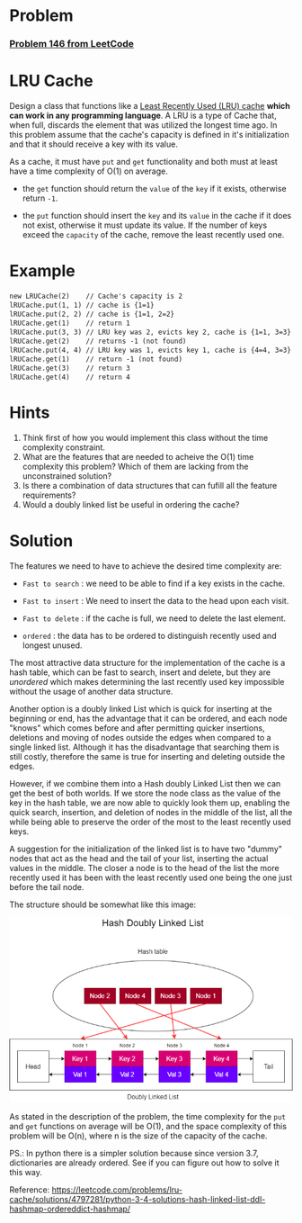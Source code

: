 # Problem

### [Problem 146 from LeetCode](https://leetcode.com/problems/lru-cache/description/)

# LRU Cache
Design a class that functions like a [Least Recently Used (LRU) cache](https://en.wikipedia.org/wiki/Cache_replacement_policies#LRU) **which can work in any programming language**. A LRU is a type of Cache that, when full, discards the element that was utilized the longest time ago. In this problem assume that the cache's capacity is defined in it's initialization and that it should receive a key with its value.

As a cache, it must have `put` and `get` functionality and both must at least have a time complexity of O(1) on average.

* the `get` function should return the `value` of the `key` if it exists, otherwise return `-1`.

* the `put` function should insert the `key` and its `value` in the cache if it does not exist, otherwise it must update its value. If the number of keys exceed the `capacity` of the cache, remove the least recently used one.

# Example
```
new LRUCache(2)    // Cache's capacity is 2
lRUCache.put(1, 1) // cache is {1=1}
lRUCache.put(2, 2) // cache is {1=1, 2=2}
lRUCache.get(1)    // return 1
lRUCache.put(3, 3) // LRU key was 2, evicts key 2, cache is {1=1, 3=3}
lRUCache.get(2)    // returns -1 (not found)
lRUCache.put(4, 4) // LRU key was 1, evicts key 1, cache is {4=4, 3=3}
lRUCache.get(1)    // return -1 (not found)
lRUCache.get(3)    // return 3
lRUCache.get(4)    // return 4
```

# Hints
<ol>
<li>Think first of how you would implement this class without the time complexity constraint.</li>
<li>What are the features that are needed to acheive the O(1) time complexity this problem? Which of them are lacking from the unconstrained solution?</li>
<li>Is there a combination of data structures that can fufill all the feature requirements?</li>
<li>Would a doubly linked list be useful in ordering the cache?</li>
</ol>

# Solution
The features we need to have to achieve the desired time complexity are: 

* `Fast to search` : we need to be able to find if a key exists in the cache.

* `Fast to insert` : We need to insert the data to the head upon each visit.  

* `Fast to delete` : if the cache is full, we need to delete the last element.   

* `ordered` : the data has to be ordered to distinguish recently used and longest unused.

The most attractive data structure for the implementation of the cache is a hash table, which can be fast to search, insert and delete, but they are *unordered* which makes determining the last recently used key impossible without the usage of another data structure.

Another option is a doubly linked List which is quick for inserting at the beginning or end, has the advantage that it can be ordered, and each node "knows" which comes before and after permitting quicker insertions, deletions and moving of nodes outside the edges when compared to a single linked list. Although it has the disadvantage that searching them is still costly, therefore the same is true for inserting and deleting outside the edges.

However, if we combine them into a Hash doubly Linked List then we can get the best of both worlds. If we store the node class as the value of the key in the hash table, we are now able to quickly look them up, enabling the quick search, insertion, and deletion of nodes in the middle of the list, all the while being able to preserve the order of the most to the least recently used keys. 

A suggestion for the initialization of the linked list is to have two "dummy" nodes that act as the head and the tail of your list, inserting the actual values in the middle. The closer a node is to the head of the list the more recently used it has been with the least recently used one being the one just before the tail node.

The structure should be somewhat like this image:

<div style="text-align: center;">

<img alt="Example of the Hash doubly linked list solution." src="example.png">

</div>

As stated in the description of the problem, the time complexity for the `put` and `get` functions on average will be O(1), and the space complexity of this problem will be O(n), where n is the size of the capacity of the cache.

PS.: In python there is a simpler solution because since version 3.7, dictionaries are already ordered. See if you can figure out how to solve it this way.

Reference:
https://leetcode.com/problems/lru-cache/solutions/4797281/python-3-4-solutions-hash-linked-list-ddl-hashmap-ordereddict-hashmap/
